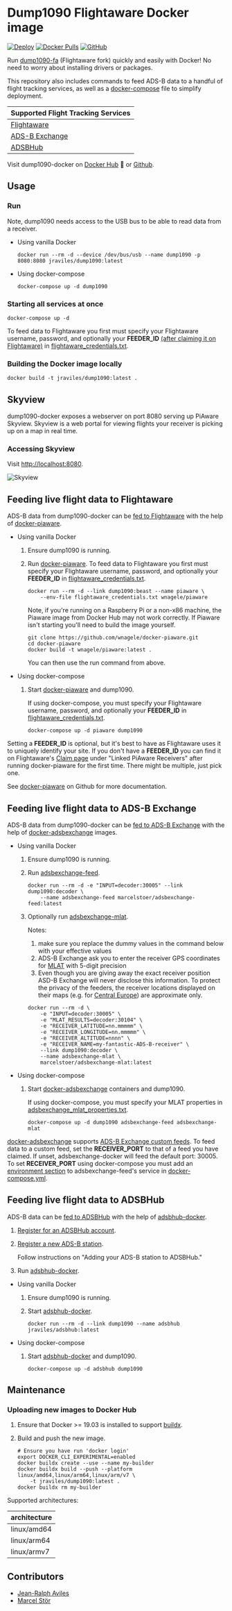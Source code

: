 # Dump1090 Flightaware Docker image

[![Deploy](https://github.com/jeanralphaviles/dump1090-docker/actions/workflows/deploy.yml/badge.svg)](https://github.com/jeanralphaviles/dump1090-docker/actions/workflows/deploy.yml)
[![Docker Pulls](https://img.shields.io/docker/pulls/jraviles/dump1090)](https://hub.docker.com/r/jraviles/dump1090/)
[![GitHub](https://img.shields.io/github/license/jeanralphaviles/dump1090-docker.svg)](https://github.com/jeanralphaviles/dump1090-docker)

Run [dump1090-fa](https://github.com/flightaware/dump1090) (Flightaware fork)
quickly and easily with Docker! No need to worry about installing drivers or
packages.

This repository also includes commands to feed ADS-B data to a handful of
flight tracking services, as well as a
[docker-compose](https://docs.docker.com/compose/overview) file to simplify
deployment.

| Supported Flight Tracking Services               |
|------------------------------------------------  |
| [Flightaware](https://flightaware.com/adsb)      |
| [ADS-B Exchange](https://www.adsbexchange.com)   |
| [ADSBHub](http://www.adsbhub.org)                |

Visit dump1090-docker on
[Docker Hub](https://hub.docker.com/r/jraviles/dump1090) :whale: or [Github](https://github.com/jeanralphaviles/dump1090-docker/).

## Usage

### Run

Note, dump1090 needs access to the USB bus to be able to read data from a
receiver.

* Using vanilla Docker

  ```shell
  docker run --rm -d --device /dev/bus/usb --name dump1090 -p 8080:8080 jraviles/dump1090:latest
  ```

* Using docker-compose

  ```shell
  docker-compose up -d dump1090
  ```

### Starting all services at once

```shell
docker-compose up -d
```

To feed data to Flightaware you first must specify your Flightaware username,
password, and optionally your **FEEDER_ID**
[(after claiming it on Flightaware)](https://flightaware.com/adsb/piaware/claim)
in
[flightaware\_credentials.txt](https://github.com/jeanralphaviles/dump1090-docker/blob/master/flightaware_credentials.txt).

### Building the Docker image locally

```shell
docker build -t jraviles/dump1090:latest .
```

## Skyview

dump1090-docker exposes a webserver on port 8080 serving up PiAware Skyview.
Skyview is a web portal for viewing flights your receiver is picking up on a
map in real time.

### Accessing Skyview

Visit <http://localhost:8080>.

![Skyview](https://github.com/jeanralphaviles/dump1090-docker/raw/master/images/skyview.png)

## Feeding live flight data to Flightaware

ADS-B data from dump1090-docker can be
[fed to Flightaware](https://flightaware.com/adsb) with the help of
[docker-piaware](https://github.com/wnagele/docker-piaware).

* Using vanilla Docker

  1. Ensure dump1090 is running.

  1. Run [docker-piaware](https://github.com/wnagele/docker-piaware). To feed
  data to Flightaware you first must specify your Flightaware username,
  password, and optionally your **FEEDER_ID** in
  [flightaware\_credentials.txt](https://github.com/jeanralphaviles/dump1090-docker/blob/master/flightaware_credentials.txt).

     ```shell
     docker run --rm -d --link dump1090:beast --name piaware \
         --env-file flightaware_credentials.txt wnagele/piaware
     ```

     Note, if you're running on a Raspberry Pi or a non-x86 machine, the
     Piaware image from Docker Hub may not work correctly. If Piaware isn't
     starting you'll need to build the image yourself.

     ```shell
     git clone https://github.com/wnagele/docker-piaware.git
     cd docker-piaware
     docker build -t wnagele/piaware:latest .
     ```

     You can then use the run command from above.

* Using docker-compose

  1. Start [docker-piaware](https://github.com/wnagele/docker-piaware) and
     dump1090.

     If using docker-compose, you must specify your Flightaware username,
     password, and optionally your **FEEDER_ID** in
     [flightaware\_credentials.txt](https://github.com/jeanralphaviles/dump1090-docker/blob/master/flightaware_credentials.txt).

     ```shell
     docker-compose up -d piaware dump1090
     ```

Setting a **FEEDER\_ID** is optional, but it's best to have as Flightaware uses
it to uniquely identify your site. If you don't have a **FEEDER\_ID** you can
find it on Flightaware's
[Claim page](https://flightaware.com/adsb/piaware/claim) under "Linked PiAware
Receivers" after running docker-piaware for the first time. There might be
multiple, just pick one.

See [docker-piaware](https://github.com/wnagele/docker-piaware) on Github for
more documentation.

## Feeding live flight data to ADS-B Exchange

ADS-B data from dump1090-docker can be
[fed to ADS-B Exchange](https://www.adsbexchange.com/how-to-feed) with the help
of
[docker-adsbexchange](https://hub.docker.com/search?q=marcelstoer%2Fadsbexchange&type=image)
images.

* Using vanilla Docker

  1. Ensure dump1090 is running.

  1. Run [adsbexchange-feed](https://github.com/marcelstoer/docker-adsbexchange).

     ```shell
     docker run --rm -d -e "INPUT=decoder:30005" --link dump1090:decoder \
         --name adsbexchange-feed marcelstoer/adsbexchange-feed:latest
     ```

  1. Optionally run [adsbexchange-mlat](https://github.com/marcelstoer/docker-adsbexchange).

     Notes:

     1. make sure you replace the dummy values in the command below with your
     effective values
     1. ADS-B Exchange ask you to enter the receiver GPS coordinates for
     [MLAT](https://en.wikipedia.org/wiki/Multilateration) with 5-digit precision
     1. Even though you are giving away the exact receiver position ASD-B
     Exchange will never disclose this information. To protect the privacy of
     the feeders, the receiver locations displayed on their maps (e.g. for
     [Central Europe](https://adsbexchange.com/coverage-4B/)) are approximate
     only.

     ```shell
     docker run --rm -d \
         -e "INPUT=decoder:30005" \
         -e "MLAT_RESULTS=decoder:30104" \
         -e "RECEIVER_LATITUDE=nn.mmmmm" \
         -e "RECEIVER_LONGITUDE=nn.mmmmm" \
         -e "RECEIVER_ALTITUDE=nnnn" \
         -e "RECEIVER_NAME=my-fantastic-ADS-B-receiver" \
         --link dump1090:decoder \
         --name adsbexchange-mlat \
         marcelstoer/adsbexchange-mlat:latest
     ```

* Using docker-compose

  1. Start
     [docker-adsbexchange](https://github.com/marcelstoer/docker-adsbexchange)
     containers and dump1090.

     If using docker-compose, you must specify your MLAT properties in
     [adsbexchange\_mlat\_properties.txt](https://github.com/jeanralphaviles/dump1090-docker/blob/master/adsbexchange_mlat_properties.txt).

     ```shell
     docker-compose up -d dump1090 adsbexchange-feed adsbexchange-mlat
     ```

[docker-adsbexchange](https://github.com/marcelstoer/docker-adsbexchange)
supports
[ADS-B Exchange custom feeds](https://www.adsbexchange.com/how-to-feed/custom-feed-how-to).
To feed data to a custom feed, set the **RECEIVER_PORT** to that of a feed you
have claimed. If unset, adsbexchange-docker will feed the default port: 30005.
To set **RECEIVER_PORT** using docker-compose you must add an
[environment section](https://docs.docker.com/compose/compose-file/#environment)
to adsbexchange-feed's service in
[docker-compose.yml](https://github.com/jeanralphaviles/dump1090-docker/blob/master/docker-compose.yml).

## Feeding live flight data to ADSBHub

ADS-B data can be [fed to ADSBHub](http://www.adsbhub.org/howtofeed.php) with
the help of [adsbhub-docker](https://github.com/jeanralphaviles/adsbhub-docker).

1. [Register for an ADSBHub account](http://www.adsbhub.org/register.php).

1. [Register a new ADS-B station](http://www.adsbhub.org/howtofeed.php).

   Follow instructions on "Adding your ADS-B station to ADSBHub."

1. Run [adsbhub-docker](https://github.com/jeanralphaviles/adsbhub-docker).

* Using vanilla Docker

  1. Ensure dump1090 is running.

  1. Start [adsbhub-docker](https://github.com/jeanralphaviles/adsbhub-docker).

     ```shell
     docker run --rm -d --link dump1090 --name adsbhub jraviles/adsbhub:latest
     ```

* Using docker-compose

  1. Start [adsbhub-docker](https://github.com/jeanralphaviles/adsbhub-docker)
     and dump1090.

     ```shell
     docker-compose up -d adsbhub dump1090
     ```

## Maintenance

### Uploading new images to Docker Hub

1. Ensure that Docker >= 19.03 is installed to support
   [buildx](https://docs.docker.com/buildx/working-with-buildx/).

1. Build and push the new image.

   ```shell
   # Ensure you have run 'docker login'
   export DOCKER_CLI_EXPERIMENTAL=enabled
   docker buildx create --use --name my-builder
   docker buildx build --push --platform linux/amd64,linux/arm64,linux/arm/v7 \
       -t jraviles/dump1090:latest .
   docker buildx rm my-builder
   ```

Supported architectures:

| architecture  |
| ------------  |
| linux/amd64   |
| linux/arm64   |
| linux/armv7   |

## Contributors

* [Jean-Ralph Aviles](https://github.com/jeanralphaviles)
* [Marcel Stör](https://github.com/marcelstoer)
